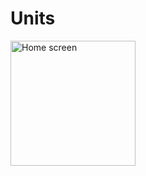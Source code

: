 # Units

<img src="(https://github.com/Elias-Gu/Units/blob/master/presentation/Home%20screen.png" alt="Home screen" width="200"/>